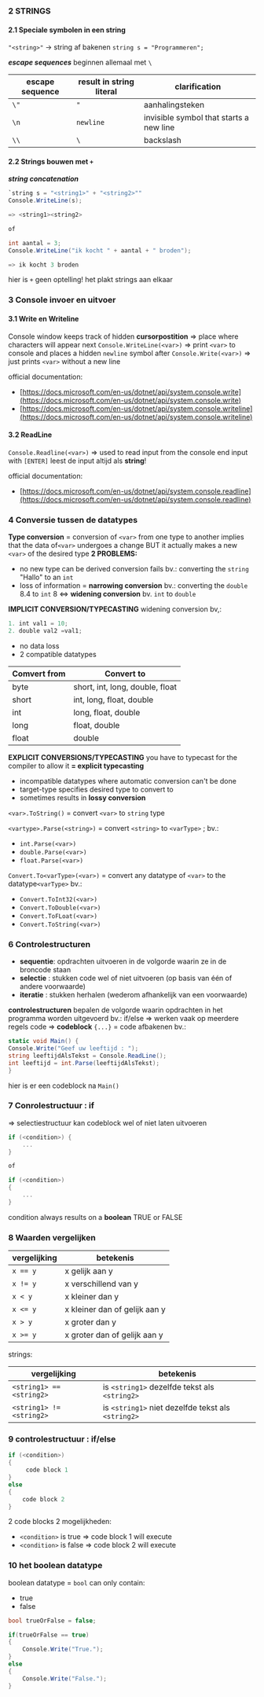 ### 2 STRINGS
#### 2.1 Speciale symbolen in een string
`"<string>"` -> string af bakenen
`string s = "Programmeren";`

**_escape sequences_**
beginnen allemaal met `\`

| escape sequence | result in string literal | clarification                           |
| --------------- | ------------------------ | --------------------------------------- |
| `\"`            | `"`                      | aanhalingsteken                         |
| `\n`            | `newline`                | invisible symbol that starts a new line |
| `\\`            | `\`                      | backslash                               |

#### 2.2 Strings bouwen met `+`
**_string concatenation_**
```c#
`string s = "<string1>" + "<string2>""  
Console.WriteLine(s);

=> <string1><string2>

of

int aantal = 3; 
Console.WriteLine("ik kocht " + aantal + " broden");

=> ik kocht 3 broden
```
hier is `+` geen optelling!
het plakt strings aan elkaar

### 3 Console invoer en uitvoer
#### 3.1 Write en Writeline
Console window keeps track of hidden **cursorpostition**
=> place where characters will appear next
`Console.WriteLine(<var>)` => print `<var>` to console and places a hidden `newline` symbol after
`Console.Write(<var>)` => just prints `<var>` without a new line

official documentation:
- [https://docs.microsoft.com/en-us/dotnet/api/system.console.write](https://docs.microsoft.com/en-us/dotnet/api/system.console.write)
- [https://docs.microsoft.com/en-us/dotnet/api/system.console.writeline](https://docs.microsoft.com/en-us/dotnet/api/system.console.writeline)

#### 3.2 ReadLine
`Console.Readline(<var>)` => used to read input from the console
end input with `[ENTER]`
leest de input altijd als **string**!

official documentation:
- [https://docs.microsoft.com/en-us/dotnet/api/system.console.readline](https://docs.microsoft.com/en-us/dotnet/api/system.console.readline)

### 4 Conversie tussen de datatypes
**Type conversion** = conversion of `<var>` from one type to another
implies that the data of`<var>` undergoes a change BUT it actually makes a new `<var>` of the desired type
**2 PROBLEMS:**
- no new type can be derived
	conversion fails
	bv.: converting the `string` "Hallo" to an `int`
- loss of information
	= **narrowing conversion**
	bv.: converting the `double` 8.4 to `int` 8
	<=> **widening conversion** bv. `int` to `double`

**IMPLICIT CONVERSION/TYPECASTING**
widening conversion
bv,:
```c#
1. int val1 = 10;  
2. double val2 =val1;
```
- no data loss
- 2 compatible datatypes

| Comvert from | Convert to                      |
| ------------ | ------------------------------- |
| byte         | short, int, long, double, float |
| short        | int, long, float, double        |
| int          | long, float, double             |
| long         | float, double                   |
| float        | double                          |

**EXPLICIT CONVERSIONS/TYPECASTING**
you have to typecast for the compiler to allow it
**= explicit typecasting**
- incompatible datatypes where automatic conversion can't be done
- target-type specifies desired type to convert to
- sometimes results in **lossy conversion**

`<var>.ToString()` = convert `<var>` to `string` type

`<vartype>.Parse(<string>)` = convert `<string>` to `<varType>` ;
bv.:
* `int.Parse(<var>)`
* `double.Parse(<var>)`
* `float.Parse(<var>)` 

`Convert.To<varType>(<var>)`  = convert any datatype of `<var>` to the datatype`<varType>`
bv.:
- `Convert.ToInt32(<var>)`
- `Convert.ToDouble(<var>)`
- `Convert.ToFLoat(<var>)`
- `Convert.ToString(<var>)`

### 6 Controlestructuren
- **sequentie**: opdrachten uitvoeren in de volgorde waarin ze in de broncode staan
- **selectie** : stukken code wel of niet uitvoeren (op basis van één of andere voorwaarde)
- **iteratie** : stukken herhalen (wederom afhankelijk van een voorwaarde)

**controlestructuren** bepalen de volgorde waarin opdrachten in het programma worden uitgevoerd
	bv.: if/else
=> werken vaak op meerdere regels code
=> **codeblock** `{...}` = code afbakenen 
bv.:
```C#
static void Main() {
Console.Write("Geef uw leeftijd : "); 
string leeftijdAlsTekst = Console.ReadLine(); 
int leeftijd = int.Parse(leeftijdAlsTekst);
}
```
hier is er een codeblock na `Main()`

### 7 Conrolestructuur : if
=> selectiestructuur
kan codeblock wel of niet laten uitvoeren
```c#
if (<condition>) {
	...
}

of

if (<condition>) 
{
	...
}
```
condition always results on a **boolean** TRUE or FALSE
### 8 Waarden vergelijken

| vergelijking | betekenis                     |
| ------------ | ----------------------------- |
| `x == y`     | x gelijk aan y                |
| `x != y`     | x verschillend van y          |
| `x < y`      | x kleiner dan y               |
| `x <= y`     | x kleiner dan of gelijk aan y |
| `x > y`      | x groter dan y                |
| `x >= y`     | x groter dan of gelijk aan y  |
strings:

| vergelijking             | betekenis                                          |
| ------------------------ | -------------------------------------------------- |
| `<string1> == <string2>` | is `<string1>` dezelfde tekst als `<string2>`      |
| `<string1> != <string2>` | is `<string1>` niet dezelfde tekst als `<string2>` |

### 9 controlestructuur : if/else
```c# 
if (<condition>) 
{ 
	 code block 1 
} 
else 
{ 
	code block 2 
}
```
2 code blocks
2 mogelijkheden:
- `<condition>` is true => code block 1 will execute
- `<condition>` is false => code block 2 will execute

### 10 het boolean datatype
boolean datatype = `bool`
can only contain:
- true
- false
```C#
bool trueOrFalse = false;

if(trueOrFalse == true)
{
	Console.Write("True.");
}
else
{
	Console.Write("False.");
}
```

